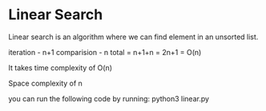 # Linear Search

Linear search is an algorithm where we can find element in an unsorted list.

iteration - n+1
comparision - n
 total = n+1+n = 2n+1 = O(n)

It takes time complexity of O(n)

Space complexity of n

you can run the following code by running: python3 linear.py
